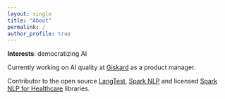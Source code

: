 ```yaml
---
layout: single
title: "About"
permalink: /
author_profile: true
---
```


**Interests**: democratizing AI

Currently working on AI quality at [Giskard](https://www.giskard.ai/) as a product manager. 

Contributor to the open source [LangTest](https://github.com/JohnSnowLabs/langtest), [Spark NLP](https://github.com/JohnSnowLabs/spark-nlp) and licensed [Spark NLP for Healthcare](https://www.johnsnowlabs.com/healthcare-nlp/) libraries.
